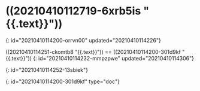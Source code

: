 # ((20210410112719-6xrb5is "{{.text}}"))
{: id="20210410114200-orrvn00" updated="20210410114226"}

((20210410114251-ckomtb8 "{{.text}}")) == ((20210410114200-301d9kf "{{.text}}"))
{: id="20210410114232-mmpzpwe" updated="20210410114306"}

{: id="20210410114252-13sbiek"}


{: id="20210410114200-301d9kf" type="doc"}
